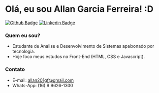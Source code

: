 # Olá, eu sou Allan Garcia Ferreira! :D

[![Github Badge](https://img.shields.io/badge/-Github-000?style=flat-square&logo=Github&logoColor=white&link=https://github.com/allan201gf)](https://github.com/allan201gf)
[![Linkedin Badge](https://img.shields.io/badge/-LinkedIn-blue?style=flat-square&logo=Linkedin&logoColor=white&link=https://www.linkedin.com/in/allan-garcia-ferreira-a4459969/)](https://www.linkedin.com/in/allan-garcia-ferreira-a4459969/)

### Quem eu sou?

 - Estudante de Analise e Desenvolvimento de Sistemas apaixonado por tecnologia.
 - Hoje foco meus estudos no Front-End (HTML, CSS e Javascript).

### Contato

 - E-mail: allan201gf@gmail.com
 - Whats-App: (16) 9 9626-1300
